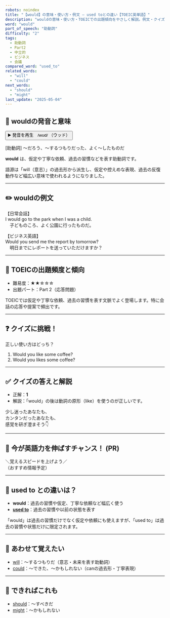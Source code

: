 ```yaml
---
robots: noindex
title: "【would】の意味・使い方・例文 ― used toとの違い【TOEIC英単語】"
description: "wouldの意味・使い方・TOEICでの出題傾向をやさしく解説。例文・クイズ付きでused toとの違いもわかりやすく学べます。"
word: "would"
part_of_speech: "助動詞"
difficulty: "2"
tags:
  - 助動詞
  - Part2
  - 中立的
  - ビジネス
  - 会議
compared_word: "used_to"
related_words:
  - "will"
  - "could"
next_words:
  - "should"
  - "might"
last_update: "2025-05-04"
---
```


## 🔰 wouldの発音と意味

<button class="play-audio" onclick="playTTS('would')">
  <span class="play-audio-main">
    ▶️ 発音を再生　/wʊd/
  </span>
  <span class="play-audio-sub">
    （ウッド）
  </span>
</button>

[助動詞] ～だろう、～するつもりだった、よく～したものだ

**would** は、仮定や丁寧な依頼、過去の習慣などを表す助動詞です。

語源は「will（意志）」の過去形から派生し、仮定や控えめな表現、過去の反復動作など幅広い意味で使われるようになりました。

---

## ✏️ wouldの例文

【日常会話】  
I would go to the park when I was a child.  
　子どものころ、よく公園に行ったものだ。

【ビジネス英語】  
Would you send me the report by tomorrow?  
　明日までにレポートを送っていただけますか？

---

## 🎯 TOEICの出題頻度と傾向

- 難易度：★★☆☆☆
- 出題パート：Part 2（応答問題）

TOEICでは仮定や丁寧な依頼、過去の習慣を表す文脈でよく登場します。特に会話の応答や提案で頻出です。

---

## ❓ クイズに挑戦！

正しい使い方はどっち？

1. Would you like some coffee?  
2. Would you likes some coffee?

---

## ✅ クイズの答えと解説

- 正解：**1**
- 解説：「would」の後は動詞の原形（like）を使うのが正しいです。

少し迷ったあなたも、  
カンタンだったあなたも、  
感覚を研ぎ澄まそう👇️

---

## 🚀 今が英語力を伸ばすチャンス！ (PR)

<div class="info-center">
＼覚えるスピードを上げよう／<br>  
（おすすめ情報予定）
</div>

---

## 🤔  used to との違いは？

- **would**：過去の習慣や仮定、丁寧な依頼など幅広く使う
- **[used to](/word/used_to)**：過去の習慣や以前の状態を表す

「would」は過去の習慣だけでなく仮定や依頼にも使えますが、「used to」は過去の習慣や状態だけに限定されます。

---

## 🧩 あわせて覚えたい

- [will](/word/will)：～するつもりだ（意志・未来を表す助動詞）
- [could](/word/could)：～できた、～かもしれない（canの過去形・丁寧表現）

---

## 📖 できればこれも

- [should](/word/should)：～すべきだ
- [might](/word/might)：～かもしれない

<!-- cvid: aid39_bid17 -->
